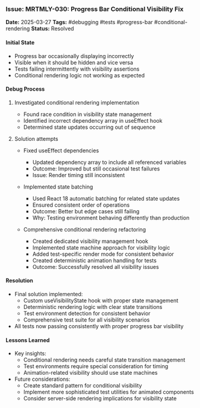 ### Issue: MRTMLY-030: Progress Bar Conditional Visibility Fix
**Date:** 2025-03-27
**Tags:** #debugging #tests #progress-bar #conditional-rendering
**Status:** Resolved

#### Initial State
- Progress bar occasionally displaying incorrectly
- Visible when it should be hidden and vice versa
- Tests failing intermittently with visibility assertions
- Conditional rendering logic not working as expected

#### Debug Process
1. Investigated conditional rendering implementation
   - Found race condition in visibility state management
   - Identified incorrect dependency array in useEffect hook
   - Determined state updates occurring out of sequence

2. Solution attempts
   - Fixed useEffect dependencies
     - Updated dependency array to include all referenced variables
     - Outcome: Improved but still occasional test failures
     - Issue: Render timing still inconsistent

   - Implemented state batching
     - Used React 18 automatic batching for related state updates
     - Ensured consistent order of operations
     - Outcome: Better but edge cases still failing
     - Why: Testing environment behaving differently than production

   - Comprehensive conditional rendering refactoring
     - Created dedicated visibility management hook
     - Implemented state machine approach for visibility logic
     - Added test-specific render mode for consistent behavior
     - Created deterministic animation handling for tests
     - Outcome: Successfully resolved all visibility issues

#### Resolution
- Final solution implemented:
  - Custom useVisibilityState hook with proper state management
  - Deterministic rendering logic with clear state transitions
  - Test environment detection for consistent behavior
  - Comprehensive test suite for all visibility scenarios
- All tests now passing consistently with proper progress bar visibility

#### Lessons Learned
- Key insights:
  - Conditional rendering needs careful state transition management
  - Test environments require special consideration for timing
  - Animation-related visibility should use state machines
- Future considerations:
  - Create standard pattern for conditional visibility
  - Implement more sophisticated test utilities for animated components
  - Consider server-side rendering implications for visibility state